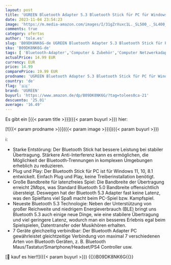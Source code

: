 ```yaml
---
layout: post
title: 'UGREEN Bluetooth Adapter 5.3 Bluetooth Stick für PC für Windows 11/10/8 1  Bluetooth USB Dongle für Maus  Tastatur  Kopfhörer  Handy  Controller'
date: 2023-11-04 23:54:23
image: 'https://m.media-amazon.com/images/I/31gZrXuxc1L._SL500_._SL400_.jpg'
comments: true
category: ofertas
author: 'tole.es'
slug: 'B09DK8NK6G-de UGREEN Bluetooth Adapter 5.3 Bluetooth Stick für PC für...'
sku: 'B09DK8NK6G-de'
tags: [ 'Bluetooth-Adapter','Computer & Zubehör','Computer Netzwerkadapter','Netzwerkgeräte','ugreen','🇩🇪', ]
actualPrice: 14.99 EUR
currency: EUR
price: 14.99
comparePrice: 19.99 EUR
prodname: 'UGREEN Bluetooth Adapter 5.3 Bluetooth Stick für PC für Windows 11/10/8 1  Bluetooth USB Dongle für Maus  Tastatur  Kopfhörer  Handy  Controller'
country: 'de'
flag: '🇩🇪'
brand: 'UGREEN'
buyurl: 'https://www.amazon.de/dp/B09DK8NK6G/?tag=tolees0ca-21'
descuento: '25.01'
average: '16.49'
---
```


Es gibt ein [{{< param title >}}]({{< param buyurl >}}) hier:

[![{{< param prodname >}}]({{< param image >}})]({{< param buyurl >}})

ℹ️:

- Starke Entstörung: Der Bluetooth Stick hat bessere Leistung bei stabiler Übertragung. Stärkere Anti-Interferenz kann es ermöglichen, die Möglichkeit der Bluetooth-Trennungen in komplexen Umgebungen erheblich zu reduzieren.
- Plug und Play: Der Bluetooth Stick für PC ist für Windows 11, 10, 8.1 entwickelt. Einfach Plug und Play, keine Treiberinstallation benötigt.
- Große Bandbreite für latenzfreies Spiel: Die Bandbreite der Übertragung erreicht 2Mbps, was Standard Bluetooth 5.0 Bandbreite offensichtlich übersteigt. Deswegen hat der Bluetooth 5.3 Adapter fast keine Latenz, was den Spielfans viel Spaß macht beim PC-Spiel bzw. Kampfspiel.
- Neueste Bluetooth 5.3 Technologie: Neben der Unterstützung von großer Reichweite und niedrigem Energieverbrauch (BLE) bringt uns Bluetooth 5.3 auch einige neue Dinge, wie eine stabilere Übertragung und viel geringere Latenz, wodurch man ein besseres Erlebnis egal beim Spielspielen, Datentransfer oder Musikhören erhalten.
- 7 Geräte gleichzeitig verbindbar: Der Bluetooth Adapter PC gewährleistet gleichtzeitige Verbindung von maximal 7 verschiedenen Arten von Bluetooth Geräten, z. B. Bluetooth Maus/Tastatur/Smartphone/Headset/PS4 Controller usw.

[🛒 kauf es hier!!]({{< param buyurl >}})
{{<world>}}B09DK8NK6G{{</world>}}
